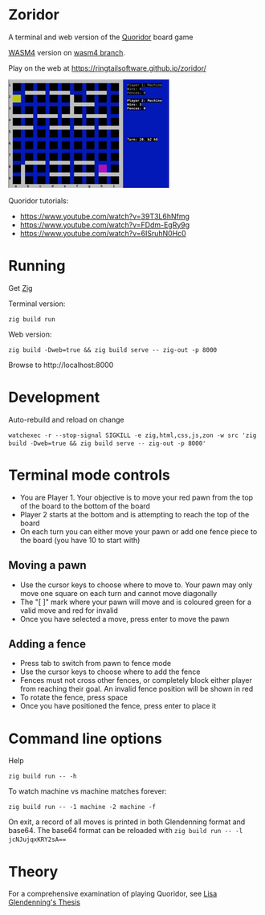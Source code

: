 # Zoridor

A terminal and web version of the [Quoridor](https://en.wikipedia.org/wiki/Quoridor) board game

[WASM4](https://wasm4.org/) version on [wasm4 branch](https://github.com/ringtailsoftware/zoridor/tree/wasm4).

Play on the web at https://ringtailsoftware.github.io/zoridor/

![](doc/demo.gif)

Quoridor tutorials:

 - https://www.youtube.com/watch?v=39T3L6hNfmg
 - https://www.youtube.com/watch?v=FDdm-EgRy9g
 - https://www.youtube.com/watch?v=6ISruhN0Hc0

# Running

Get [Zig](https://ziglang.org/download/)

Terminal version:

    zig build run

Web version:

    zig build -Dweb=true && zig build serve -- zig-out -p 8000

Browse to http://localhost:8000

# Development

Auto-rebuild and reload on change

    watchexec -r --stop-signal SIGKILL -e zig,html,css,js,zon -w src 'zig build -Dweb=true && zig build serve -- zig-out -p 8000'

# Terminal mode controls

 - You are Player 1. Your objective is to move your red pawn from the top of the board to the bottom of the board
 - Player 2 starts at the bottom and is attempting to reach the top of the board
 - On each turn you can either move your pawn or add one fence piece to the board (you have 10 to start with)

## Moving a pawn

 - Use the cursor keys to choose where to move to. Your pawn may only move one square on each turn and cannot move diagonally
 - The "[ ]" mark where your pawn will move and is coloured green for a valid move and red for invalid
 - Once you have selected a move, press enter to move the pawn

## Adding a fence

 - Press tab to switch from pawn to fence mode
 - Use the cursor keys to choose where to add the fence
 - Fences must not cross other fences, or completely block either player from reaching their goal. An invalid fence position will be shown in red
 - To rotate the fence, press space
 - Once you have positioned the fence, press enter to place it

# Command line options

Help

    zig build run -- -h

To watch machine vs machine matches forever:

    zig build run -- -1 machine -2 machine -f

On exit, a record of all moves is printed in both Glendenning format and base64. The base64 format can be reloaded with `zig build run -- -l jcNJujqxKRY2sA==`

# Theory

For a comprehensive examination of playing Quoridor, see [Lisa Glendenning's Thesis](https://www.labri.fr/perso/renault/working/teaching/projets/files/glendenning_ugrad_thesis.pdf)

